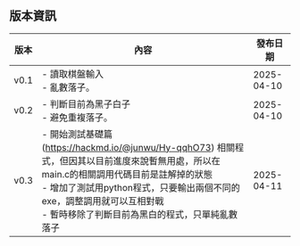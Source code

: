 ## 版本資訊

| 版本 | 內容              | 發布日期     |
|------|------------------|--------------|
| v0.1  | - 讀取棋盤輸入<br>- 亂數落子。          | 2025-04-10   |
| v0.2  | - 判斷目前為黑子白子<br>- 避免重複落子。 | 2025-04-10   |
| v0.3  | - 開始測試基礎篇 (https://hackmd.io/@junwu/Hy-qqhO73) 相關程式，但因其以目前進度來說暫無用處，所以在main.c的相關調用代碼目前是註解掉的狀態<br>- 增加了測試用python程式，只要輸出兩個不同的exe，調整調用就可以互相對戰<br>- 暫時移除了判斷目前為黑白的程式，只單純亂數落子 | 2025-04-11   |